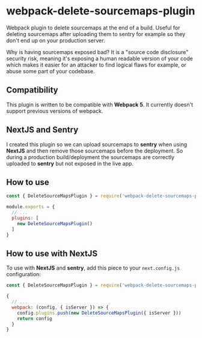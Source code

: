 # webpack-delete-sourcemaps-plugin

Webpack plugin to delete sourcemaps at the end of a build. Useful for deleting sourcemaps after uploading them to sentry for example so they don't end up on your production server.

Why is having sourcemaps exposed bad? It is a "source code disclosure" security risk, meaning it's exposing a human readable version of your code which makes it easier for an attacker to find logical flaws for example, or abuse some part of your codebase.

## Compatibility

This plugin is written to be compatible with **Webpack 5**. It currently doesn't support previous versions of webpack.
## NextJS and Sentry

I created this plugin so we can upload sourcemaps to **sentry** when using **NextJS** and then remove those sourcemaps before the deployment. So during a production build/deployment the sourcemaps are correctly uploaded to **sentry** but not exposed in the live app. 

## How to use

```js
const { DeleteSourceMapsPlugin } = require('webpack-delete-sourcemaps-plugin');

module.exports = {
  // ...
  plugins: [
    new DeleteSourceMapsPlugin()
  ]
}
```

## How to use with NextJS

To use with **NextJS** and **sentry**, add this piece to your `next.config.js` configuration:

```js
const { DeleteSourceMapsPlugin } = require('webpack-delete-sourcemaps-plugin');

{
  // ...
  webpack: (config, { isServer }) => {
    config.plugins.push(new DeleteSourceMapsPlugin({ isServer }))
    return config
  }
}
```




